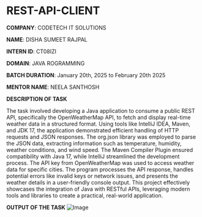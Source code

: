 # REST-API-CLIENT
**COMPANY**: CODETECH IT SOLUTIONS

**NAME**: DISHA SUMEET RAJPAL

**INTERN ID**: CT08IZI

**DOMAIN**: JAVA ROGRAMMING

**BATCH DURATION**: January 20th, 2025 to February 20th 2025

**MENTOR NAME**: NEELA SANTHOSH

**DESCRIPTION OF TASK**

The task involved developing a Java application to consume a public REST API, specifically the OpenWeatherMap API, to fetch and display real-time weather data in a structured format. Using tools like IntelliJ IDEA, Maven, and JDK 17, the application demonstrated efficient handling of HTTP requests and JSON responses. The org.json library was employed to parse the JSON data, extracting information such as temperature, humidity, weather conditions, and wind speed. The Maven Compiler Plugin ensured compatibility with Java 17, while IntelliJ streamlined the development process. The API key from OpenWeatherMap was used to access weather data for specific cities. The program processes the API response, handles potential errors like invalid keys or network issues, and presents the weather details in a user-friendly console output. This project effectively showcases the integration of Java with RESTful APIs, leveraging modern tools and libraries to create a practical, real-world application.

**OUTPUT OF THE TASK**
![Image](https://github.com/user-attachments/assets/5d91bb78-88d1-4ed9-a9ab-ec6759cef72f)
